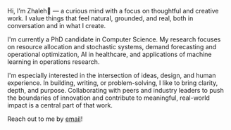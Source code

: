 Hi, I’m Zhaleh👋 — a curious mind with a focus on thoughtful and creative work. I value things that feel natural, grounded, and real, both in conversation and in what I create.

I'm currently a PhD candidate in Computer Science. My research focuses on resource allocation and stochastic systems, demand forecasting and operational optimization, AI in healthcare, and applications of machine learning in operations research.

I'm especially interested in the intersection of ideas, design, and human experience. In building, writing, or problem-solving, I like to bring clarity, depth, and purpose. Collaborating with peers and industry leaders to push the boundaries of innovation and contribute to meaningful, real-world impact is a central part of that work.

Reach out to me by [email](mailto:rhmi.zhle@gmail.com)!





